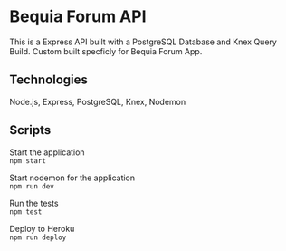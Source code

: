 # Bequia Forum API

This is a Express API built with a PostgreSQL Database and Knex Query Build. Custom built specficly for Bequia Forum App.

## Technologies

Node.js, Express, PostgreSQL, Knex, Nodemon

## Scripts

Start the application <br> `npm start`

Start nodemon for the application <br>`npm run dev`

Run the tests <br> `npm test`

Deploy to Heroku <br>`npm run deploy`
